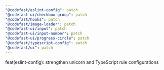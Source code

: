 ```yaml
---
"@codefast/eslint-config": patch
"@codefast-ui/checkbox-group": patch
"@codefast/hooks": patch
"@codefast/image-loader": patch
"@codefast-ui/input": patch
"@codefast-ui/input-number": patch
"@codefast-ui/progress-circle": patch
"@codefast/typescript-config": patch
"@codefast/ui": patch
---
```


feat(eslint-config): strengthen unicorn and TypeScript rule configurations
